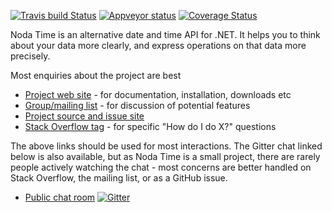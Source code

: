[![Travis build Status](https://travis-ci.org/nodatime/nodatime.svg?branch=master)](https://travis-ci.org/nodatime/nodatime)
[![Appveyor status](https://ci.appveyor.com/api/projects/status/dcv928emm3vx9fli/branch/master?svg=true)](https://ci.appveyor.com/project/jskeet/nodatime/branch/master)
[![Coverage Status](https://coveralls.io/repos/github/nodatime/nodatime/badge.svg?branch=master)](https://coveralls.io/github/nodatime/nodatime?branch=master)

Noda Time is an alternative date and time API for .NET. It helps you to
think about your data more clearly, and express operations on that data more
precisely.

Most enquiries about the project are best 

* [Project web site](http://nodatime.org) - for documentation, installation, downloads etc
* [Group/mailing list](https://groups.google.com/group/noda-time) - for discussion of potential features 
* [Project source and issue site](https://github.com/nodatime/nodatime)
* [Stack Overflow tag](http://stackoverflow.com/questions/tagged/nodatime) - for specific "How do I do X?" questions

The above links should be used for most interactions. The Gitter chat linked below is also available,
but as Noda Time is a small project, there are rarely people actively watching the chat - most concerns
are better handled on Stack Overflow, the mailing list, or as a GitHub issue.

* [Public chat room](https://gitter.im/nodatime/nodatime) [![Gitter](https://badges.gitter.im/Join%20Chat.svg)](https://gitter.im/nodatime/nodatime?utm_source=badge&utm_medium=badge&utm_campaign=pr-badge)

